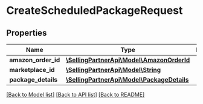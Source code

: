 # CreateScheduledPackageRequest

## Properties
Name | Type | Description | Notes
------------ | ------------- | ------------- | -------------
**amazon_order_id** | [**\SellingPartnerApi\Model\AmazonOrderId**](AmazonOrderId.md) |  | 
**marketplace_id** | [**\SellingPartnerApi\Model\String**](String.md) |  | 
**package_details** | [**\SellingPartnerApi\Model\PackageDetails**](PackageDetails.md) |  | 

[[Back to Model list]](../README.md#documentation-for-models) [[Back to API list]](../README.md#documentation-for-api-endpoints) [[Back to README]](../README.md)


